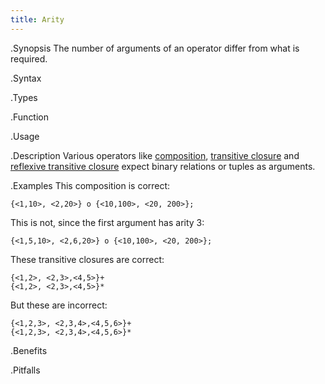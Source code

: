 ```yaml
---
title: Arity
---
```


.Synopsis
The number of arguments of an operator differ from what is required.

.Syntax

.Types

.Function
       
.Usage

.Description
Various operators like [composition]((Rascal:Relation-Composition)), 
[transitive closure]((Rascal:Relation-TransitiveClosure)) and 
[reflexive transitive closure]((Rascal:Relation-ReflexiveTransitiveClosure)) 
expect binary relations or tuples as arguments.

.Examples
This composition is correct:
```rascal-shell
{<1,10>, <2,20>} o {<10,100>, <20, 200>};
```
This is not, since the first argument has arity 3:
```rascal-shell,error
{<1,5,10>, <2,6,20>} o {<10,100>, <20, 200>};
```

These transitive closures are correct:
```rascal-shell
{<1,2>, <2,3>,<4,5>}+
{<1,2>, <2,3>,<4,5>}*
```
But these are incorrect:
```rascal-shell,error
{<1,2,3>, <2,3,4>,<4,5,6>}+
{<1,2,3>, <2,3,4>,<4,5,6>}*
```
.Benefits

.Pitfalls

